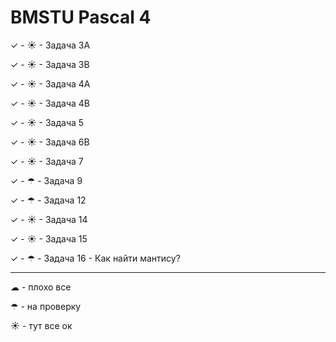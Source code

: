 # BMSTU Pascal 4

✓ - ☀ - Задача 3A

✓ - ☀ - Задача 3B

✓ - ☀ - Задача 4A

✓ - ☀ - Задача 4B

✓ - ☀ - Задача 5

✓ - ☀ - Задача 6B

✓ - ☀ - Задача 7

✓ - ☂ - Задача 9

✓ - ☂ - Задача 12

✓ - ☀ - Задача 14

✓ - ☀ - Задача 15

✓ - ☂ - Задача 16 - Как найти мантису?


---

☁ - плохо все

☂ - на проверку

☀ - тут все ок